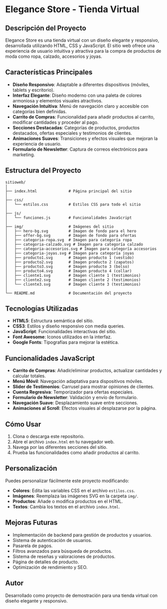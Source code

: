 # Elegance Store - Tienda Virtual

## Descripción del Proyecto

Elegance Store es una tienda virtual con un diseño elegante y responsivo, desarrollada utilizando HTML, CSS y JavaScript. El sitio web ofrece una experiencia de usuario intuitiva y atractiva para la compra de productos de moda como ropa, calzado, accesorios y joyas.

## Características Principales

- **Diseño Responsivo**: Adaptable a diferentes dispositivos (móviles, tablets y escritorio).
- **Interfaz Elegante**: Diseño moderno con una paleta de colores armoniosa y elementos visuales atractivos.
- **Navegación Intuitiva**: Menú de navegación claro y accesible con categorías bien definidas.
- **Carrito de Compras**: Funcionalidad para añadir productos al carrito, modificar cantidades y proceder al pago.
- **Secciones Destacadas**: Categorías de productos, productos destacados, ofertas especiales y testimonios de clientes.
- **Animaciones Suaves**: Transiciones y efectos visuales que mejoran la experiencia de usuario.
- **Formulario de Newsletter**: Captura de correos electrónicos para marketing.

## Estructura del Proyecto

```
sitioweb/
│
├── index.html              # Página principal del sitio
│
├── css/
│   └── estilos.css         # Estilos CSS para todo el sitio
│
├── js/
│   └── funciones.js        # Funcionalidades JavaScript
│
├── img/                    # Imágenes del sitio
│   ├── hero-bg.svg         # Imagen de fondo para el hero
│   ├── offer-bg.svg        # Imagen de fondo para ofertas
│   ├── categoria-ropa.svg  # Imagen para categoría ropa
│   ├── categoria-calzado.svg # Imagen para categoría calzado
│   ├── categoria-accesorios.svg # Imagen para categoría accesorios
│   ├── categoria-joyas.svg # Imagen para categoría joyas
│   ├── producto1.svg       # Imagen producto 1 (vestido)
│   ├── producto2.svg       # Imagen producto 2 (zapatos)
│   ├── producto3.svg       # Imagen producto 3 (bolso)
│   ├── producto4.svg       # Imagen producto 4 (collar)
│   ├── cliente1.svg        # Imagen cliente 1 (testimonios)
│   ├── cliente2.svg        # Imagen cliente 2 (testimonios)
│   └── cliente3.svg        # Imagen cliente 3 (testimonios)
│
└── README.md               # Documentación del proyecto
```

## Tecnologías Utilizadas

- **HTML5**: Estructura semántica del sitio.
- **CSS3**: Estilos y diseño responsivo con media queries.
- **JavaScript**: Funcionalidades interactivas del sitio.
- **Font Awesome**: Iconos utilizados en la interfaz.
- **Google Fonts**: Tipografías para mejorar la estética.

## Funcionalidades JavaScript

- **Carrito de Compras**: Añadir/eliminar productos, actualizar cantidades y calcular totales.
- **Menú Móvil**: Navegación adaptativa para dispositivos móviles.
- **Slider de Testimonios**: Carrusel para mostrar opiniones de clientes.
- **Cuenta Regresiva**: Temporizador para ofertas especiales.
- **Formulario de Newsletter**: Validación y envío de formulario.
- **Navegación Suave**: Desplazamiento suave entre secciones.
- **Animaciones al Scroll**: Efectos visuales al desplazarse por la página.

## Cómo Usar

1. Clona o descarga este repositorio.
2. Abre el archivo `index.html` en tu navegador web.
3. Navega por las diferentes secciones del sitio.
4. Prueba las funcionalidades como añadir productos al carrito.

## Personalización

Puedes personalizar fácilmente este proyecto modificando:

- **Colores**: Edita las variables CSS en el archivo `estilos.css`.
- **Imágenes**: Reemplaza las imágenes SVG en la carpeta `img/`.
- **Productos**: Añade o modifica productos en el HTML.
- **Textos**: Cambia los textos en el archivo `index.html`.

## Mejoras Futuras

- Implementación de backend para gestión de productos y usuarios.
- Sistema de autenticación de usuarios.
- Pasarela de pagos.
- Filtros avanzados para búsqueda de productos.
- Sistema de reseñas y valoraciones de productos.
- Página de detalles de producto.
- Optimización de rendimiento y SEO.

## Autor

Desarrollado como proyecto de demostración para una tienda virtual con diseño elegante y responsivo.

<!--    
## Licencia

Este proyecto está disponible como código abierto bajo los términos de la licencia MIT.
-->
